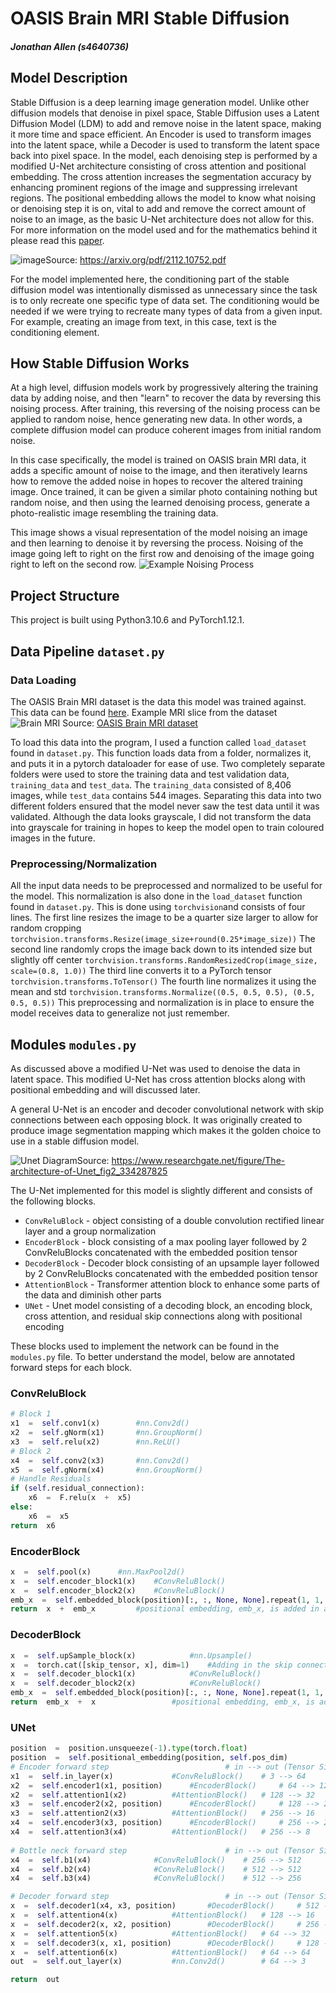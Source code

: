# OASIS Brain MRI Stable Diffusion

##### Jonathan Allen (s4640736)

## Model Description
Stable Diffusion is a deep learning image generation model. Unlike other diffusion models that denoise in pixel space, Stable Diffusion uses a Latent Diffusion Model (LDM) to add and remove noise in the latent space, making it more time and space efficient. An Encoder is used to transform images into the latent space, while a Decoder is used to transform the latent space back into pixel space. In the model, each denoising step is performed by a modified U-Net architecture consisting of cross attention and positional embedding. The cross attention increases the segmentation accuracy by enhancing prominent regions of the image and suppressing irrelevant regions. The positional embedding allows the model to know what noising or denoising step it is on, vital to add and remove the correct amount of noise to an image, as the basic U-Net architecture does not allow for this. For more information on the model used and for the mathematics behind it please read this [paper](https://arxiv.org/pdf/2112.10752.pdf).

![image](https://miro.medium.com/max/1400/0*rW_y1kjruoT9BSO0.png)Source: https://arxiv.org/pdf/2112.10752.pdf

For the model implemented here, the conditioning part of the stable diffusion model was intentionally dismissed as unnecessary since the task is to only recreate one specific type of data set. The conditioning would be needed if we were trying to recreate many types of data from a given input. For example, creating an image from text, in this case, text is the conditioning element.

## How Stable Diffusion Works
At a high level, diffusion models work by progressively altering the training data by adding noise, and then "learn" to recover the data by reversing this noising process. After training, this reversing of the noising process can be applied to random noise, hence generating new data. In other words, a complete diffusion model can produce coherent images from initial random noise. 

In this case specifically, the model is trained on OASIS brain MRI data, it adds a specific amount of noise to the image, and then iteratively learns how to remove the added noise in hopes to recover the altered training image. Once trained, it can be given a similar photo containing nothing but random noise, and then using the learned denoising process, generate a photo-realistic image resembling the training data.

This image shows a visual representation of the model noising an image and then learning to denoise it by reversing the process. Noising of the image going left to right on the first row and denoising of the image going right to left on the second row.
![Example Noising Process](https://lh3.googleusercontent.com/432gw-wUaTSikRtRp2IjoIRxM_xLYhy06LXcUYfHmVZoGJfWGl88HX5DO4jUxxhaZdPY_yDsKymTyHqO3oNz5vVv71poNJAwkbaYXtStpA5XyjPTqjvA3NNJK5rJndkgru4f9DPfqdqwKQuazuND-yWpn0uplZ-6mUfboiLh1BNEu1a92Pxm83gDtYfhr7chxzZW1ibgPp6dJ8G75yWy26SxjA6n9hgSDpqQgQj-QmRZURf7zcXnGbPMvk_1Je-uB2nzxIfswWVyb7isxdBKU75NzyV-a6zNLdZY9CDEgU50jzrCYeAA8_mjWNFDHsG_kyQgsCbAcdt4Logvk-d-ipqi12LRE83XsfOWopI9-Bs9FDN0eDBndNTPWh_PsGzaw1ZyAn-tJSzmtRjz3DQnnQ3J34BvFiYkZyPSBErDLvAYemeIphUZ-u7qxlbgi9HmkOU_g4AtMEc637LuMhD8bQN8u9y2cA74giWEce_Xw8E62oR4oowKkKCWWLw6HFs_JoLAAb4NJ6eJs_2JDOvDcKVVyNt07_mWZdNx2xvB2bjEoKIf-s4iBMT0q0RcxqUfhZk8ItM9nRuEkrx1DuGc1BuDWLjsfSUIZ5UHRgRlO11G6-zHhmvPUyAYnguS3k6bs8rTrMmGf6Fu6zWIydvxEUtsfJ97ZsRbmDCe1pbq4dVF-PMLoeTAKQagh0iTd6gvlsHijNsq2erqU0tSiMyVlGOk8tsZs5hVlFDJXCxaMXQpi6Mbpb_ErI-azmB0-CUi8mAdOphz2AKSp_0dMTgyIn25Gc3JI8BFerIVYSee2zjMYPb9NxNskS77yNRyPNCMWKAu4Ogv4zQihrPltHwo0kvz82Fcz6_XjRBy3NOh6NvyRBNujKz24_90iKvrg8wxNo6l4v5Z93MXhv70ctW3d8QPR1zL_I145aBp1A=w642-h319-no?authuser=0)
## Project Structure
This project is built using Python3.10.6 and PyTorch1.12.1.
## Data Pipeline `dataset.py`
### Data Loading
The OASIS Brain MRI dataset is the data this model was trained against. 
This data can be found [here](https://cloudstor.aarnet.edu.au/plus/s/tByzSZzvvVh0hZA). 
Example MRI slice from the dataset
![Brain MRI](https://lh3.googleusercontent.com/pw/AL9nZEViraVfAx4nNjNFk7ga3r2QBN5zKUvgXMg7C-OvQLNKJN_mnTjKSrS4PmHYn5VZlt0ZUenfr15Bym4h08bWUF6XhivR0WwOXxGN1IJM2C7_oxYpSskmnNR9tzFdSVWPNmuhdTFF24qV4DDC4qrnkUx2=s256-no?authuser=0)
Source: [OASIS Brain MRI dataset](https://cloudstor.aarnet.edu.au/plus/s/tByzSZzvvVh0hZA)

To load this data into the program, I used a function called `load_dataset` found in `dataset.py`. This function loads data from a folder, normalizes it, and puts it in a pytorch dataloader for ease of use.
Two completely separate folders were used to store the training data and test validation data, `training_data` and `test_data`. The `training_data` consisted of 8,406 images, while `test_data` contains 544 images. Separating this data into two different folders ensured that the model never saw the test data until it was validated.
Although the data looks grayscale, I did not transform the data into grayscale for training in hopes to keep the model open to train coloured images in the future.

### Preprocessing/Normalization
All the input data needs to be preprocessed and normalized to be useful for the model. This normalization is also done in the `load_dataset` function found in `dataset.py`. This is done using `torchvision`and consists of four lines.
The first line resizes the image to be a quarter size larger to allow for random cropping
`torchvision.transforms.Resize(image_size+round(0.25*image_size))`
The second line randomly crops the image back down to its intended size but slightly off center
`torchvision.transforms.RandomResizedCrop(image_size, scale=(0.8, 1.0))`
The third line converts it to a PyTorch tensor
`torchvision.transforms.ToTensor()`
The fourth line normalizes it using the mean and std
`torchvision.transforms.Normalize((0.5, 0.5, 0.5), (0.5, 0.5, 0.5))`
This preprocessing and normalization is in place to ensure the model receives data to generalize not just remember. 

## Modules `modules.py`
As discussed above a modified U-Net was used to denoise the data in latent space. This modified U-Net has cross attention blocks along with positional embedding and will discussed later.

A general U-Net is an encoder and decoder convolutional network with skip connections between each opposing block. It was originally created to produce image segmentation mapping which makes it the golden choice to use in a stable diffusion model.

![Unet Diagram](https://www.researchgate.net/publication/334287825/figure/fig2/AS:778191392210944@1562546694325/The-architecture-of-Unet.ppm)Source: https://www.researchgate.net/figure/The-architecture-of-Unet_fig2_334287825

The U-Net implemented for this model is slightly different and consists of the following blocks.
- `ConvReluBlock` - object consisting of a double convolution rectified linear layer and a group normalization
- `EncoderBlock` - block consisting of a max pooling layer followed by 2 ConvReluBlocks
concatenated with the embedded position tensor
- `DecoderBlock` - Decoder block consisting of an upsample layer followed by 2 ConvReluBlocks
concatenated with the embedded position tensor
- `AttentionBlock` - Transformer attention block to enhance some parts of the data and diminish other parts
- `UNet` - Unet model consisting of a decoding block, an encoding block, cross attention, and residual skip connections along with positional encoding

These blocks used to implement the network can be found in the `modules.py` file.
To better understand the model, below are annotated forward steps for each block.
### ConvReluBlock
```python
# Block 1
x1  =  self.conv1(x) 		#nn.Conv2d()
x2  =  self.gNorm(x1) 		#nn.GroupNorm()
x3  =  self.relu(x2) 		#nn.ReLU()
# Block 2
x4  =  self.conv2(x3) 		#nn.Conv2d()
x5  =  self.gNorm(x4) 		#nn.GroupNorm()
# Handle Residuals
if (self.residual_connection):
	x6  =  F.relu(x  +  x5)
else:
	x6  =  x5
return  x6
```
### EncoderBlock
```python
x  =  self.pool(x) 		#nn.MaxPool2d()
x  =  self.encoder_block1(x) 	#ConvReluBlock()
x  =  self.encoder_block2(x) 	#ConvReluBlock()
emb_x  =  self.embedded_block(position)[:, :, None, None].repeat(1, 1, x.shape[-2], x.shape[-1]) #nn.ReLU() followed by nn.Linear()
return  x  +  emb_x 		#positional embedding, emb_x, is added in at every step
```

### DecoderBlock
```python
x  =  self.upSample_block(x) 			#nn.Upsample()
x  =  torch.cat([skip_tensor, x], dim=1) 	#Adding in the skip connections from encoder
x  =  self.decoder_block1(x) 			#ConvReluBlock()
x  =  self.decoder_block2(x) 			#ConvReluBlock()
emb_x  =  self.embedded_block(position)[:, :, None, None].repeat(1, 1, x.shape[-2], x.shape[-1]) #nn.ReLU() followed by nn.Linear()
return  emb_x  +  x 				#positional embedding, emb_x, is added in at every step
```
### UNet
```python
position  =  position.unsqueeze(-1).type(torch.float)
position  =  self.positional_embedding(position, self.pos_dim)
# Encoder forward step							# in --> out (Tensor Size)
x1  =  self.in_layer(x) 			#ConvReluBlock() 	# 3 --> 64
x2  =  self.encoder1(x1, position) 		#EncoderBlock()		# 64 --> 128
x2  =  self.attention1(x2) 			#AttentionBlock()	# 128 --> 32
x3  =  self.encoder2(x2, position) 		#EncoderBlock()		# 128 --> 256
x3  =  self.attention2(x3)			#AttentionBlock()	# 256 --> 16
x4  =  self.encoder3(x3, position) 		#EncoderBlock()		# 256 --> 256
x4  =  self.attention3(x4) 			#AttentionBlock()	# 256 --> 8
 
# Bottle neck forward step						# in --> out (Tensor Size)
x4  =  self.b1(x4) 				#ConvReluBlock()	# 256 --> 512
x4  =  self.b2(x4) 				#ConvReluBlock()	# 512 --> 512
x4  =  self.b3(x4) 				#ConvReluBlock()	# 512 --> 256

# Decoder forward step							# in --> out (Tensor Size)
x  =  self.decoder1(x4, x3, position)		#DecoderBlock() 	# 512 --> 128
x  =  self.attention4(x) 			#AttentionBlock()	# 128 --> 16
x  =  self.decoder2(x, x2, position) 		#DecoderBlock()		# 256 --> 64
x  =  self.attention5(x) 			#AttentionBlock()	# 64 --> 32
x  =  self.decoder3(x, x1, position) 		#DecoderBlock()		# 128 --> 64
x  =  self.attention6(x) 			#AttentionBlock()	# 64 --> 64
out  =  self.out_layer(x) 			#nn.Conv2d()		# 64 --> 3

return  out
```
